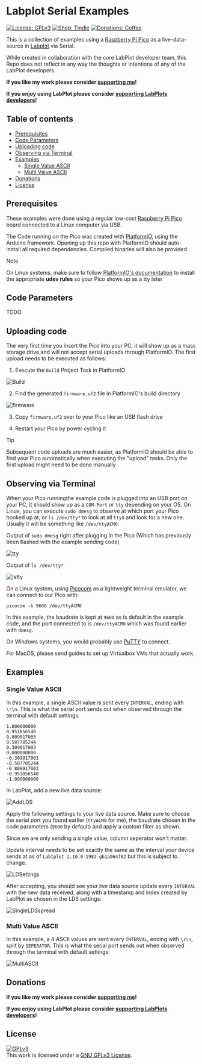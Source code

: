 # Labplot Serial Examples <!-- omit in toc -->

[![License: GPLv3](https://img.shields.io/badge/license-GPLv3-red?style=flat-square)](https://www.gnu.org/licenses/gpl-3.0.html)
[![Shop: Tindie](https://img.shields.io/badge/shop-Tindie-blue?style=flat-square)](https://www.tindie.com/stores/binary-6/?ref=offsite_badges&utm_source=sellers_Chrismettal&utm_medium=badges&utm_campaign=badge_medium)
[![Donations: Coffee](https://img.shields.io/badge/donations-Coffee-brown?style=flat-square)](https://github.com/Chrismettal#donations)

This is a collection of examples using a [Raspberry Pi Pico](https://www.raspberrypi.com/products/raspberry-pi-pico/) as a live-data-source in [Labplot](https://labplot.kde.org/) via Serial.

While created in collaboration with the core LabPlot developer team, this Repo does not reflect in any way the thoughts or intentions of any of the LabPlot developers.

**If you like my work please consider [supporting me](https://github.com/Chrismettal#donations)!**

**If you enjoy using LabPlot please consider [supporting LabPlots developers](https://labplot.kde.org/donate/)!**

## Table of contents <!-- omit in toc -->

- [Prerequisites](#prerequisites)
- [Code Parameters](#code-parameters)
- [Uploading code](#uploading-code)
- [Observing via Terminal](#observing-via-terminal)
- [Examples](#examples)
    - [Single Value ASCII](#single-value-ascii)
    - [Multi Value ASCII](#multi-value-ascii)
- [Donations](#donations)
- [License](#license)

## Prerequisites

These examples were done using a regular low-cost [Raspberry Pi Pico](https://www.raspberrypi.com/products/raspberry-pi-pico/) board connected to a Linux computer via USB.

The Code running on the Pico was created with [PlatformIO](https://platformio.org/), using the Arduino framework. Opening up this repo with PlatformIO should auto-install all required dependencies. Compiled binaries will also be provided.

> [!NOTE]
>On Linux systems, make sure to follow [PlatformIO's documentation](https://docs.platformio.org/en/latest/core/installation/udev-rules.html) to install the appropriate **udev rules** so your Pico shows up as a tty later

## Code Parameters

TODO

## Uploading code

The very first time you insert the Pico into your PC, it will show up as a mass storage drive and will not accept serial uploads through PlatformIO. The first upload needs to be executed as follows:

1. Execute the `Build` Project Task in PlatformIO

![Build](/img/Pio_build.png)

2. Find the generated `firmware.uf2` file in PlatformIO's build directory

![firmware](/img/firmware.png)

3. Copy `firmware.uf2` over to your Pico like an USB flash drive

4. Restart your Pico by power cycling it


> [!TIP]
> Subsequent code uploads are much easier, as PlatformIO should be able to find your Pico automatically when executing the "upload" tasks. Only the first upload might need to be done manually

## Observing via Terminal

When your Pico runningthe example code is plugged into an USB port on your PC, it should show up as a `COM-Port` or `tty` depending on your OS. On Linux, you can execute `sudo dmesg` to observe at which port your Pico hooked up at, or `ls /dev/tty*` to look at all `tty`s and look for a new one. Usually it will be something like `/dev/ttyACM0`.

Output of `sudo dmesg` right after plugging in the Pico (Which has previously been flashed with the example sending code)

![tty](/img/tty.png)

Output of `ls /dev/tty*`

![lstty](/img/lstty.png)

On a Linux system, using [Picocom](https://github.com/npat-efault/picocom) as a lightweight terminal emulator, we can connect to our Pico with:

`picocom -b 9600 /dev/ttyACM0`

In this example, the baudrate is kept at `9600` as is default in the example code, and the port connected to is `/dev/ttyACM0` which was found earlier with `dmesg`.

On Windows systems, you would probably use [PuTTY](https://putty.org/) to connect.

For MacOS, please send guides to set up Virtualbox VMs that actually work.

## Examples

### Single Value ASCII

In this example, a single ASCII value is sent every `INTERVAL`, ending with `\r\n`. This is what the serial port sends out when observed through the terminal with default settings:

```
1.000000000
0.951056540
0.809017003
0.587785244
0.309017003
0.000000000
-0.309017003
-0.587785244
-0.809017003
-0.951056540
-1.000000000
```

In LabPlot, add a new live data source:

![AddLDS](/img/AddLDS.png)

Apply the following settings to your live data source. Make sure to choose the serial port you found earlier (`ttyACM0` for me), the baudrate chosen in the code parameters (`9600` by default) and apply a custom filter as shown.

Since we are only sending a single value, column seperator won't matter.

Update interval needs to be set exactly the same as the interval your device sends at as of `Labtplot 2.10.0-1982-gb1a964f82` but this is subject to change.

![LDSettings](/img/LDSettings.png)

After accepting, you should see your live data source update every `INTERVAL` with the new data received, along with a timestamp and index created by LabPlot as chosen in the LDS settings:

![SingleLDSspread](/img/SingleLDSspread.png)

### Multi Value ASCII

In this example, a 4 ASCII values are sent every `INTERVAL`, ending with `\r\n`, split by `SEPERATOR`. This is what the serial port sends out when observed through the terminal with default settings:

![MultiASCII](/img/MultiASCII.gif)

## Donations

**If you like my work please consider [supporting me](https://github.com/Chrismettal#donations)!**

**If you enjoy using LabPlot please consider [supporting LabPlots developers](https://labplot.kde.org/donate/)!**

## License

 <a rel="GPLlicense" href="https://www.gnu.org/licenses/gpl-3.0.html"><img alt="GPLv3" style="border-width:0" src="https://www.gnu.org/graphics/gplv3-or-later.png" /></a><br />This work is licensed under a <a rel="GPLlicense" href="https://www.gnu.org/licenses/gpl-3.0.html">GNU GPLv3 License</a>.
